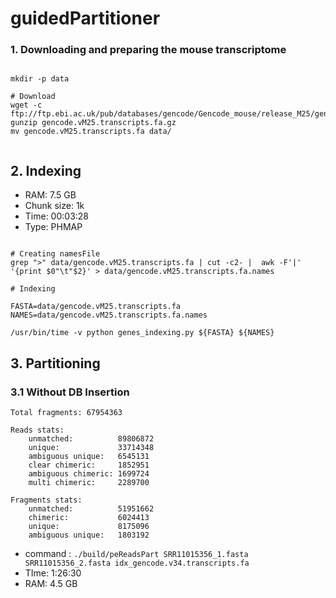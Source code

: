 # guidedPartitioner


### 1. Downloading and preparing the mouse transcriptome

```shell script

mkdir -p data

# Download
wget -c ftp://ftp.ebi.ac.uk/pub/databases/gencode/Gencode_mouse/release_M25/gencode.vM25.transcripts.fa.gz
gunzip gencode.vM25.transcripts.fa.gz
mv gencode.vM25.transcripts.fa data/


```

## 2. Indexing

- RAM: 7.5 GB
- Chunk size: 1k
- Time: 00:03:28
- Type: PHMAP

```shell script

# Creating namesFile
grep ">" data/gencode.vM25.transcripts.fa | cut -c2- |  awk -F'|' '{print $0"\t"$2}' > data/gencode.vM25.transcripts.fa.names

# Indexing

FASTA=data/gencode.vM25.transcripts.fa
NAMES=data/gencode.vM25.transcripts.fa.names

/usr/bin/time -v python genes_indexing.py ${FASTA} ${NAMES}

```

## 3. Partitioning

### 3.1 Without DB Insertion

```
Total fragments: 67954363

Reads stats:
	unmatched:          89806872
	unique:             33714348
	ambiguous unique:   6545131
	clear chimeric:     1852951
	ambiguous chimeric: 1699724
	multi chimeric:     2289700

Fragments stats:
	unmatched:          51951662
	chimeric:           6024413
	unique:             8175096
	ambiguous unique:   1803192
```

- command : `./build/peReadsPart SRR11015356_1.fasta SRR11015356_2.fasta idx_gencode.v34.transcripts.fa`
- TIme: 1:26:30
- RAM: 4.5 GB
